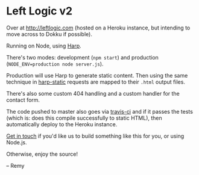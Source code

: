 # Left Logic v2

Over at http://leftlogic.com (hosted on a Heroku instance, but intending to move across to Dokku if possible).

Running on Node, using [Harp](https://github.com/sintaxi/harp).

There's two modes: development (`npm start`) and production (`NODE_ENV=production node server.js`).

Production will use Harp to generate static content. Then using the same technique in [harp-static](https://github.com/remy/harp-static) requests are mapped to their `.html` output files.

There's also some custom 404 handling and a custom handler for the contact form.

The code pushed to master also goes via [travis-ci](https://travis-ci.org/leftlogic/leftlogic) and if it passes the tests (which is: does this compile successfully to static HTML), then automatically deploy to the Heroku instance.

[Get in touch](http://leftlogic.com/contact) if you'd like us to build something like this for you, or using Node.js.

Otherwise, enjoy the source!

– Remy
